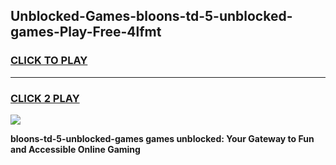 
## Unblocked-Games-bloons-td-5-unblocked-games-Play-Free-4lfmt
<h3>
<a href="https://premium76.site?title=bloons-td-5-unblocked-games&ref=23A">CLICK TO PLAY</a></h3>
<hr>

<h3>
<a href="https://premium76.site?title=bloons-td-5-unblocked-games&ref=23A">CLICK 2 PLAY</a>
  
</h3>

<a href="https://premium76.site?title=bloons-td-5-unblocked-games&ref=23A"><img src="https://clearcache.store/games.png"></a>


**bloons-td-5-unblocked-games games unblocked: Your Gateway to Fun and Accessible Online Gaming**
